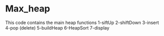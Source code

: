 # Max_heap

This code contains the main heap functions
1-siftUp
2-shiftDown
3-insert
4-pop    (delete)
5-buildHeap
6-HeapSort
7-display
